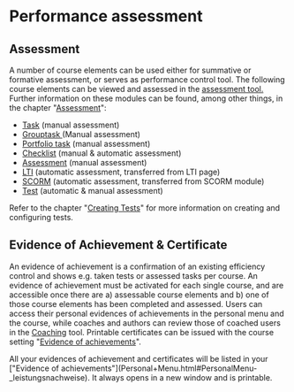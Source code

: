 # Performance assessment

## Assessment

A number of course elements can be used either for summative or formative
assessment, or serves as performance control tool. The following course
elements can be viewed and assessed in the [assessment
tool.](../course_operation/Using_Course_Tools.md#UsingCourseTools-_bewertungswerkzeug) Further
information on these modules can be found, among other things, in the chapter
"[Assessment](../course_elements/Assessment.md)":

  * [Task](../course_elements/Assessment.md#Assessment-_task_kursbaustein) (manual assessment)
  * [Grouptask ](../course_elements/Assessment.md)(Manual assessment)
  * [Portfolio task](../course_elements/Assessment.md#Assessment-_bb_portfolio) (manual assessment)
  * [Checklist](../course_elements/Assessment.md#Assessment-_checklist_kursbaustein) (manual & automatic assessment)
  * [Assessment](../course_elements/Assessment.md#Assessment-_bewertung_kursbaustein) (manual assessment)
  * [LTI](../course_elements/Other.md#Other-_lti_kursbaustein) (automatic assessment, transferred from LTI page)
  * [SCORM](../course_elements/Knowledge_Transfer.md#KnowledgeTransfer-_scorm_kursbaustein) (automatic assessment, transferred from SCORM module)
  * [Test](../course_elements/Assessment.md#Assessment-_test_kursbaustein) (automatic & manual assessment)

Refer to the chapter "[Creating Tests](Creating+Tests.html)" for more
information on creating and configuring tests.

## Evidence of Achievement & Certificate

An evidence of achievement is a confirmation of an existing efficiency control
and shows e.g. taken tests or assessed tasks per course. An evidence of
achievement must be activated for each single course, and are accessible once
there are a) assessable course elements and b) one of those course elements
has been completed and assessed. Users can access their personal evidences of
achievements in the personal menu and the course, while coaches and authors
can review those of coached users in the [Coaching](Coaching.de.md) tool.
Printable certificates can be issued with the course setting "[Evidence of
achievements](../course_create/Course_Settings.md#CourseSettings-_leistungsnachweis)".

All your evidences of achievement and certificates will be listed in your
["Evidence of achievements"](Personal+Menu.html#PersonalMenu-
_leistungsnachweise). It always opens in a new window and is printable.

